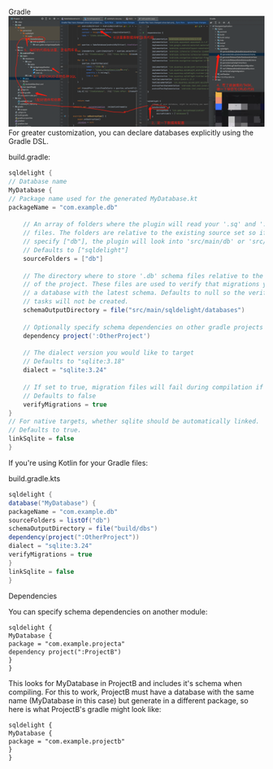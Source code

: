 Gradle
![image info](./How2UseSqlDelight.png)
For greater customization, you can declare databases explicitly using the Gradle DSL.

build.gradle:

``` gradle 
sqldelight {
// Database name
MyDatabase {
// Package name used for the generated MyDatabase.kt
packageName = "com.example.db"

    // An array of folders where the plugin will read your '.sq' and '.sqm' 
    // files. The folders are relative to the existing source set so if you
    // specify ["db"], the plugin will look into 'src/main/db' or 'src/commonMain/db' for KMM. 
    // Defaults to ["sqldelight"]
    sourceFolders = ["db"]

    // The directory where to store '.db' schema files relative to the root 
    // of the project. These files are used to verify that migrations yield 
    // a database with the latest schema. Defaults to null so the verification 
    // tasks will not be created.
    schemaOutputDirectory = file("src/main/sqldelight/databases")

    // Optionally specify schema dependencies on other gradle projects
    dependency project(':OtherProject')

    // The dialect version you would like to target
    // Defaults to "sqlite:3.18"
    dialect = "sqlite:3.24"

    // If set to true, migration files will fail during compilation if there are errors in them.
    // Defaults to false
    verifyMigrations = true
}
// For native targets, whether sqlite should be automatically linked.
// Defaults to true.
linkSqlite = false
}

```

If you're using Kotlin for your Gradle files:

build.gradle.kts

``` gradle 
sqldelight {
database("MyDatabase") {
packageName = "com.example.db"
sourceFolders = listOf("db")
schemaOutputDirectory = file("build/dbs")
dependency(project(":OtherProject"))
dialect = "sqlite:3.24"
verifyMigrations = true
}
linkSqlite = false
}
```
Dependencies

You can specify schema dependencies on another module:

```
sqldelight {
MyDatabase {
package = "com.example.projecta"
dependency project(":ProjectB")
}
}
```
This looks for MyDatabase in ProjectB and includes it's schema when compiling. For this to work, ProjectB must have a database with the same name (MyDatabase in this case) but generate in a different package, so here is what ProjectB's gradle might look like:

```
sqldelight {
MyDatabase {
package = "com.example.projectb"
}
}
```
